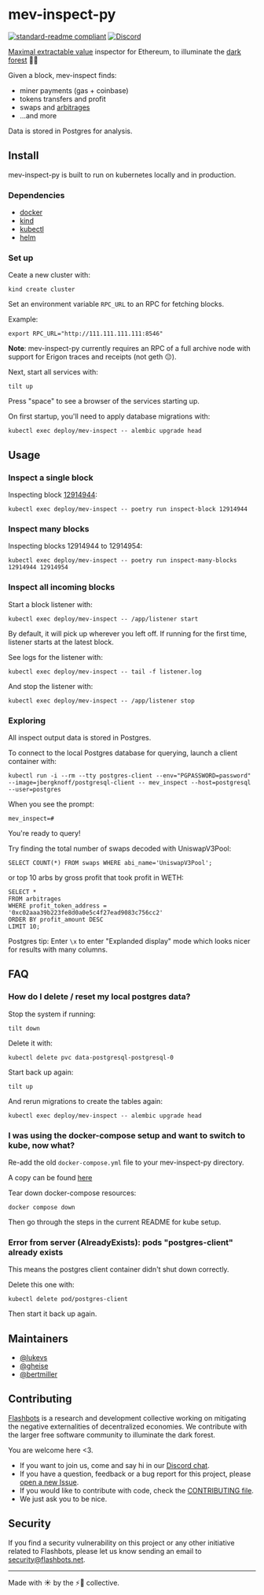 # mev-inspect-py

[![standard-readme compliant](https://img.shields.io/badge/readme%20style-standard-brightgreen.svg?style=flat-square)](https://github.com/RichardLitt/standard-readme)
[![Discord](https://img.shields.io/discord/755466764501909692)](https://discord.gg/7hvTycdNcK)

[Maximal extractable value](https://ethereum.org/en/developers/docs/mev/) inspector for Ethereum, to illuminate the [dark forest](https://www.paradigm.xyz/2020/08/ethereum-is-a-dark-forest/) 🌲💡

Given a block, mev-inspect finds:
- miner payments (gas + coinbase)
- tokens transfers and profit
- swaps and [arbitrages](https://twitter.com/bertcmiller/status/1427632028263059462)
- ...and more

Data is stored in Postgres for analysis.

## Install

mev-inspect-py is built to run on kubernetes locally and in production.

### Dependencies

- [docker](https://www.docker.com/products/docker-desktop)
- [kind](https://kind.sigs.k8s.io/docs/user/quick-start)
- [kubectl](https://kubernetes.io/docs/tasks/tools/)
- [helm](https://helm.sh/docs/intro/install/)

### Set up

Ceate a new cluster with:

```
kind create cluster
```

Set an environment variable `RPC_URL` to an RPC for fetching blocks.

Example:

```
export RPC_URL="http://111.111.111.111:8546"
```

**Note**: mev-inspect-py currently requires an RPC of a full archive node with support for Erigon traces and receipts (not geth 😔).

Next, start all services with:

```
tilt up
```

Press "space" to see a browser of the services starting up.

On first startup, you'll need to apply database migrations with:

```
kubectl exec deploy/mev-inspect -- alembic upgrade head
```

## Usage

### Inspect a single block

Inspecting block [12914944](https://twitter.com/mevalphaleak/status/1420416437575901185):

```
kubectl exec deploy/mev-inspect -- poetry run inspect-block 12914944
```

### Inspect many blocks

Inspecting blocks 12914944 to 12914954:

```
kubectl exec deploy/mev-inspect -- poetry run inspect-many-blocks 12914944 12914954
```

### Inspect all incoming blocks

Start a block listener with:

```
kubectl exec deploy/mev-inspect -- /app/listener start
```

By default, it will pick up wherever you left off.
If running for the first time, listener starts at the latest block.

See logs for the listener with:

```
kubectl exec deploy/mev-inspect -- tail -f listener.log
```

And stop the listener with:

```
kubectl exec deploy/mev-inspect -- /app/listener stop
```

### Exploring

All inspect output data is stored in Postgres.

To connect to the local Postgres database for querying, launch a client container with:

```
kubectl run -i --rm --tty postgres-client --env="PGPASSWORD=password" --image=jbergknoff/postgresql-client -- mev_inspect --host=postgresql --user=postgres
```

When you see the prompt:

```
mev_inspect=#
```

You're ready to query!

Try finding the total number of swaps decoded with UniswapV3Pool:

```
SELECT COUNT(*) FROM swaps WHERE abi_name='UniswapV3Pool';
```

or top 10 arbs by gross profit that took profit in WETH:

```
SELECT *
FROM arbitrages
WHERE profit_token_address = '0xc02aaa39b223fe8d0a0e5c4f27ead9083c756cc2'
ORDER BY profit_amount DESC
LIMIT 10;
```

Postgres tip: Enter `\x` to enter "Explanded display" mode which looks nicer for results with many columns.

## FAQ

### How do I delete / reset my local postgres data?

Stop the system if running:

```
tilt down
```

Delete it with:

```
kubectl delete pvc data-postgresql-postgresql-0
```

Start back up again:

```
tilt up
```

And rerun migrations to create the tables again:

```
kubectl exec deploy/mev-inspect -- alembic upgrade head
```

### I was using the docker-compose setup and want to switch to kube, now what?

Re-add the old `docker-compose.yml` file to your mev-inspect-py directory.

A copy can be found [here](https://github.com/flashbots/mev-inspect-py/blob/ef60c097719629a7d2dc56c6e6c9a100fb706f76/docker-compose.yml)

Tear down docker-compose resources:

```
docker compose down
```

Then go through the steps in the current README for kube setup.

### Error from server (AlreadyExists): pods "postgres-client" already exists

This means the postgres client container didn't shut down correctly.

Delete this one with:

```
kubectl delete pod/postgres-client
```

Then start it back up again.

## Maintainers

- [@lukevs](https://github.com/lukevs)
- [@gheise](https://github.com/gheise)
- [@bertmiller](https://github.com/bertmiller)

## Contributing

[Flashbots](https://flashbots.net) is a research and development collective working on mitigating the negative externalities of decentralized economies. We contribute with the larger free software community to illuminate the dark forest.

You are welcome here <3.

- If you want to join us, come and say hi in our [Discord chat](https://discord.gg/7hvTycdNcK).
- If you have a question, feedback or a bug report for this project, please [open a new Issue](https://github.com/flashbots/mev-inspect-py/issues).
- If you would like to contribute with code, check the [CONTRIBUTING file](CONTRIBUTING.md).
- We just ask you to be nice.

## Security

If you find a security vulnerability on this project or any other initiative related to Flashbots, please let us know sending an email to security@flashbots.net.

---

Made with ☀️  by the ⚡🤖 collective.
